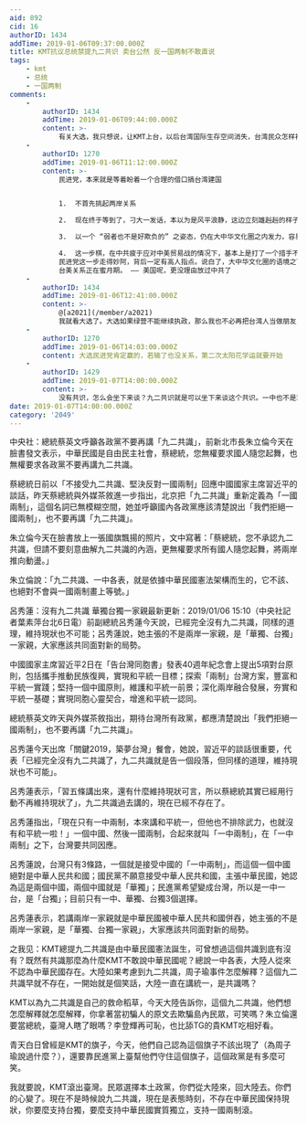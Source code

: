 ```yaml
---
aid: 892
cid: 16
authorID: 1434
addTime: 2019-01-06T09:37:00.000Z
title: KMT抗议总统禁提九二共识 卖台公然 反一国两制不敢直说
tags:
    - kmt
    - 总统
    - 一国两制
comments:
    -
        authorID: 1434
        addTime: 2019-01-06T09:44:00.000Z
        content: >-
            有关大选，我只想说，让KMT上台，以后台湾国际生存空间消失，台湾民众怎样被大陆玩弄都不值得同情。给你的民主，自己瞎了眼把绿营赶走，以后被一国两制，别说台湾没有救星。绿营就是救星？想不认同一国两制，还想经济好大陆人来观光，台湾民众做梦去吧。九合一你不选绿营无所谓，大选不选绿营，台湾人再见，以后大家不是朋友。
    -
        authorID: 1270
        addTime: 2019-01-06T11:12:00.000Z
        content: >-
            民进党，本来就是等着盼着一个合理的借口搞台湾建国


            1.  不首先挑起两岸关系

            2.  现在终于等到了，刁大一发话，本以为是风平浪静，这边立刻雄赳赳的样子

            3.  以一个 “弱者也不是好欺负的” 之姿态，仍在大中华文化圈之内发力，容易夺得台湾民心

            4.  这一步棋，在中共疲于应对中美贸易战的情况下，基本上是打了一个措手不及，中共再硬气，美国可以立刻继续制裁。台美关系昭然若揭
            民进党这一步走得妙阿，背后一定有高人指点。说白了，大中华文化圈的语境之下，台湾的脑子也不笨。看似挑战两岸关系，实际上是向世人宣布
            台美关系正在蜜月期。 —— 美国呢，更没理由放过中共了
    -
        authorID: 1434
        addTime: 2019-01-06T12:41:00.000Z
        content: >-
            @[a2021](/member/a2021)
            我就看大选了。大选如果绿营不能继续执政，那么我也不必再把台湾人当做朋友，他们和大陆人一样。九合一可以说是勉励绿营，绿营下台？那我我只能对台湾人说：你们干得好！再见！此后台湾人无论命运如何不值得我们同情。
    -
        authorID: 1270
        addTime: 2019-01-06T14:03:00.000Z
        content: 大选民进党肯定赢的，若输了也没关系，第二次太阳花学运就要开始
    -
        authorID: 1429
        addTime: 2019-01-07T14:00:00.000Z
        content: >-
            没有共识，怎么会坐下来谈？九二共识就是可以坐下来谈这个共识。一中也不是现在存在的两岸各自自称的中国。而是由两岸共同建立起来的一个中国。这个中国只能是民主的中国。
date: 2019-01-07T14:00:00.000Z
category: '2049'
---
```


中央社：總統蔡英文呼籲各政黨不要再講「九二共識」，前新北市長朱立倫今天在臉書發文表示，中華民國是自由民主社會，蔡總統，您無權要求國人隨您起舞，也無權要求各政黨不要再講九二共識。

蔡總統日前以「不接受九二共識、堅決反對一國兩制」回應中國國家主席習近平的談話，昨天蔡總統與外媒茶敘進一步指出，北京把「九二共識」重新定義為「一國兩制」，這個名詞已無模糊空間，她並呼籲國內各政黨應該清楚說出「我們拒絕一國兩制」，也不要再講「九二共識」。

朱立倫今天在臉書放上一張國旗飄揚的照片，文中寫著：「蔡總統，您不承認九二共識，但請不要刻意曲解九二共識的內涵，更無權要求所有國人隨您起舞，將兩岸推向動盪。」

朱立倫說：「九二共識、一中各表，就是依據中華民國憲法架構而生的，它不該、也絕對不會與一國兩制畫上等號。」

呂秀蓮：沒有九二共識 華獨台獨一家親最新更新：2019/01/06 15:10（中央社記者葉素萍台北6日電）前副總統呂秀蓮今天說，已經完全沒有九二共識，同樣的道理，維持現狀也不可能；呂秀蓮說，她主張的不是兩岸一家親，是「華獨、台獨」一家親，大家應該共同面對新的局勢。

中國國家主席習近平2日在「告台灣同胞書」發表40週年紀念會上提出5項對台原則，包括攜手推動民族復興，實現和平統一目標；探索「兩制」台灣方案，豐富和平統一實踐；堅持一個中國原則，維護和平統一前景；深化兩岸融合發展，夯實和平統一基礎；實現同胞心靈契合，增進和平統一認同。

總統蔡英文昨天與外媒茶敘指出，期待台灣所有政黨，都應清楚說出「我們拒絕一國兩制」，也不要再講「九二共識」。

呂秀蓮今天出席「關鍵2019，築夢台灣」餐會，她說，習近平的談話很重要，代表「已經完全沒有九二共識了，九二共識就是告一個段落，但同樣的道理，維持現狀也不可能」。

呂秀蓮表示，「習五條講出來，還有什麼維持現狀可言，所以蔡總統其實已經用行動不再維持現狀了」，九二共識過去講的，現在已經不存在了。

呂秀蓮指出，「現在只有一中兩制，本來講和平統一，但他也不排除武力，也就沒有和平統一啦！」一個中國、然後一國兩制，合起來就叫「一中兩制」，在「一中兩制」之下，台灣要共同因應。

呂秀蓮說，台灣只有3條路，一個就是接受中國的「一中兩制」，而這個一個中國絕對是中華人民共和國；國民黨不願意接受中華人民共和國，主張中華民國，她認為這是兩個中國，兩個中國就是「華獨」；民進黨希望變成台灣，所以是一中一台，是「台獨」；目前只有一中、華獨、台獨3個選擇。

呂秀蓮表示，若講兩岸一家親就是中華民國被中華人民共和國併吞，她主張的不是兩岸一家親，是「華獨、台獨一家親」，大家應該共同面對新的局勢。

之我见：KMT總提九二共識是由中華民國憲法誕生，可曾想過這個共識到底有沒有？既然有共識那麼為什麼KMT不敢說中華民國呢？總說一中各表，大陸人從來不認為中華民國存在。大陸如果考慮到九二共識，周子瑜事件怎麼解釋？這個九二共識早就不存在，一開始就是個笑話，大陸一直在講統一，是共識嗎？

KMT以為九二共識是自己的救命稻草，今天大陸告訴你，這個九二共識，他們想怎麼解釋就怎麼解釋，你拿著當初騙人的原文去欺騙島內民眾，可笑嗎？朱立倫還要當總統，臺灣人瞎了眼嗎？李登輝再可恥，也比舔TG的貴KMT吃相好看。

青天白日曾經是KMT的旗子，今天，他們自己認為這個旗子不該出現了（為周子瑜說過什麼？），還要靠民進黨上臺幫他們守住這個旗子，這個政黨是有多麼可笑。

我就要說，KMT滾出臺灣。民眾選擇本土政黨，你們從大陸來，回大陸去。你們的心變了。現在不是時候說九二共識，現在是表態時刻，不存在中華民國保持現狀，你要麼支持台獨，要麼支持中華民國實質獨立，支持一國兩制滾。

